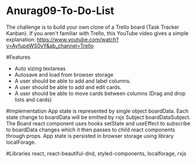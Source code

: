 # Anurag09-To-Do-List
The challenge is to build your own clone of a Trello board (Task Tracker Kanban). If you aren't familiar with Trello, this YouTube video gives a simple explanation:
https://www.youtube.com/watch?v=AyfupeWS0yY&ab_channel=Trello


#Features
- Auto sizing textareas
- Autosave and load from browser storage
- A user should be able to add and label columns.
- A user should be able to add and edit cards.
- A user should be able to move cards between columns (Drag and drop lists and cards)

#Implementation
App state is represented by single object boardData. Each state change to boardData will be emitted by rxjs Subject boardDataSubject. The Board react component uses hooks setState and useEffect to subscribe to boardData changes which it then passes to child react components through props. App state is persisted in browser storage using library localForage.

#Libraries
react, react-beautiful-dnd, styled-components, localforage, rxjs
